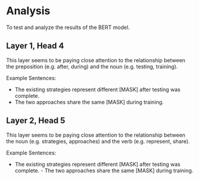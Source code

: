# Analysis
To test and analyze the results of the BERT model.

## Layer 1, Head 4

This layer seems to be paying close attention to the relationship between the
preposition (e.g. after, during) and the noun (e.g. testing, training).

Example Sentences:
- The existing strategies represent different [MASK] after testing was complete.
- The two approaches share the same [MASK] during training.

## Layer 2, Head 5

This layer seems to be paying close attention to the relationship between the
noun (e.g. strategies, approaches) and the verb (e.g. represent, share).

Example Sentences:
- The existing strategies represent different [MASK] after testing was complete.                                         - The two approaches share the same [MASK] during training.

